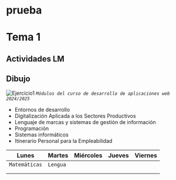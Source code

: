 # prueba
# Tema 1 
## Actividades LM
## Dibujo
![Ejercicio1](4718f2a02e8517ea9cd24b94ce2cc53f1b932395) 
*`Módulos del curso de desarrollo de aplicaciones web 2024/2025`*
+ Entornos de desarrollo
+ Digitalización Aplicada a los Sectores Productivos
+ Lenguaje de marcas y sistemas de gestión de información
+ Programación
+ Sistemas informáticos
+ Itinerario Personal para la Empleabilidad

  
|  Lunes  |  Martes  |  Miércoles  |  Jueves  |  Viernes  |
| ------- |----------|-------------|----------|-----------|
|`Matemáticas`|`Lengua`          |             |          |           |
|         |          |             |          |           |
|         |          |             |          |           |  
